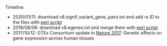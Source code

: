 

Timeline: 

* 2020/01/11: download v8.signif_variant_gene_pairs.txt and add rs ID to the files with [perl script]()
* 2019/08/08: download v8.egenes.txt and merge them with [perl script](./bin/eqtl2matrix.pl)
* 2017/10/12: GTEx Consortium update in [Nature 2017](https://www.nature.com/articles/nature24277): Genetic effects on gene expression across human tissues
